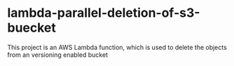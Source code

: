 # lambda-parallel-deletion-of-s3-buecket
This project is an AWS Lambda function, which is used to delete the objects from an versioning enabled bucket
